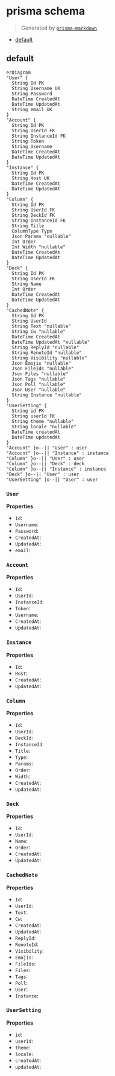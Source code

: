 # prisma schema
> Generated by [`prisma-markdown`](https://github.com/samchon/prisma-markdown)

- [default](#default)

## default
```mermaid
erDiagram
"User" {
  String Id PK
  String Username UK
  String Password
  DateTime CreatedAt
  DateTime UpdatedAt
  String email UK
}
"Account" {
  String Id PK
  String UserId FK
  String InstanceId FK
  String Token
  String Username
  DateTime CreatedAt
  DateTime UpdatedAt
}
"Instance" {
  String Id PK
  String Host UK
  DateTime CreatedAt
  DateTime UpdatedAt
}
"Column" {
  String Id PK
  String UserId FK
  String DeckId FK
  String InstanceId FK
  String Title
  ColumnType Type
  Json Params "nullable"
  Int Order
  Int Width "nullable"
  DateTime CreatedAt
  DateTime UpdatedAt
}
"Deck" {
  String Id PK
  String UserId FK
  String Name
  Int Order
  DateTime CreatedAt
  DateTime UpdatedAt
}
"CachedNote" {
  String Id PK
  String UserId
  String Text "nullable"
  String Cw "nullable"
  DateTime CreatedAt
  DateTime UpdatedAt "nullable"
  String ReplyId "nullable"
  String RenoteId "nullable"
  String Visibility "nullable"
  Json Emojis "nullable"
  Json FileIds "nullable"
  Json Files "nullable"
  Json Tags "nullable"
  Json Poll "nullable"
  Json User "nullable"
  String Instance "nullable"
}
"UserSetting" {
  String id PK
  String userId FK
  String theme "nullable"
  String locale "nullable"
  DateTime createdAt
  DateTime updatedAt
}
"Account" }o--|| "User" : user
"Account" }o--|| "Instance" : instance
"Column" }o--|| "User" : user
"Column" }o--|| "Deck" : deck
"Column" }o--|| "Instance" : instance
"Deck" }o--|| "User" : user
"UserSetting" |o--|| "User" : user
```

### `User`

**Properties**
  - `Id`: 
  - `Username`: 
  - `Password`: 
  - `CreatedAt`: 
  - `UpdatedAt`: 
  - `email`: 

### `Account`

**Properties**
  - `Id`: 
  - `UserId`: 
  - `InstanceId`: 
  - `Token`: 
  - `Username`: 
  - `CreatedAt`: 
  - `UpdatedAt`: 

### `Instance`

**Properties**
  - `Id`: 
  - `Host`: 
  - `CreatedAt`: 
  - `UpdatedAt`: 

### `Column`

**Properties**
  - `Id`: 
  - `UserId`: 
  - `DeckId`: 
  - `InstanceId`: 
  - `Title`: 
  - `Type`: 
  - `Params`: 
  - `Order`: 
  - `Width`: 
  - `CreatedAt`: 
  - `UpdatedAt`: 

### `Deck`

**Properties**
  - `Id`: 
  - `UserId`: 
  - `Name`: 
  - `Order`: 
  - `CreatedAt`: 
  - `UpdatedAt`: 

### `CachedNote`

**Properties**
  - `Id`: 
  - `UserId`: 
  - `Text`: 
  - `Cw`: 
  - `CreatedAt`: 
  - `UpdatedAt`: 
  - `ReplyId`: 
  - `RenoteId`: 
  - `Visibility`: 
  - `Emojis`: 
  - `FileIds`: 
  - `Files`: 
  - `Tags`: 
  - `Poll`: 
  - `User`: 
  - `Instance`: 

### `UserSetting`

**Properties**
  - `id`: 
  - `userId`: 
  - `theme`: 
  - `locale`: 
  - `createdAt`: 
  - `updatedAt`: 